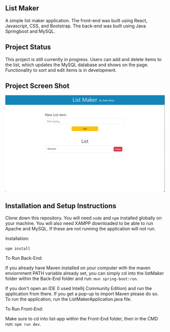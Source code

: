 ## List Maker

A simple list maker application. The front-end was built using React, Javascript, CSS, and Bootstrap. The back-end was built using Java Springboot and MySQL.

## Project Status

This project is still currently in progress. Users can add and delete items to the list, which updates the MySQL database and shows on the page. Functionality to sort and edit items is in development.

## Project Screen Shot

![Alt text](image.png)

## Installation and Setup Instructions

Clone down this repository. You will need `node` and `npm` installed globally on your machine. You will also need XAMPP downloaded to be able to run Apache and MySQL. If these are not running the application will not run.

Installation:

`npm install`

To Run Back-End:

If you already have Maven installed on your computer with the maven enviornment PATH variable already set, you can simply cd into the listMaker folder within the Back-End folder and run: `mvn spring-boot:run`.

If you don't open an IDE (I used Intellij Community Edition) and run the application from there. If you get a pop-up to import Maven please do so. To run the application, run the ListMakerApplication.java file.

To Run Front-End:

Make sure to cd into list-app within the Front-End folder, then in the CMD run: `npm run dev`.

